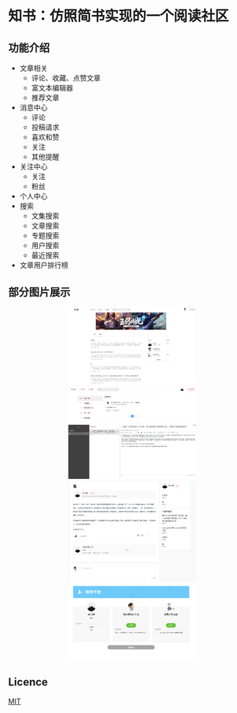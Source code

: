 # 知书：仿照简书实现的一个阅读社区

## 功能介绍

* 文章相关
    * 评论、收藏、点赞文章
    * 富文本编辑器
    * 推荐文章
* 消息中心
    * 评论
    * 投稿请求
    * 喜欢和赞
    * 关注
    * 其他提醒
* 关注中心
    * 关注
    * 粉丝
* 个人中心
* 搜索
    * 文集搜索
    * 文章搜索
    * 专题搜索
    * 用户搜索
    * 最近搜索
* 文章用户排行榜

## 部分图片展示
<p align="center">
    <img src="https://github.com/Xzeffort/Images/blob/main/%E9%A6%96%E9%A1%B5.png" width="260">
    <img src="https://github.com/Xzeffort/Images/blob/main/%E6%B6%88%E6%81%AF%E4%B8%AD%E5%BF%83.png" width="260">
    <img src="https://github.com/Xzeffort/Images/blob/main/%E5%AF%8C%E6%96%87%E6%9C%AC%E7%BC%96%E8%BE%91%E5%99%A8.png" width="260">
    <img src="https://github.com/Xzeffort/Images/blob/main/%E6%96%87%E7%AB%A0.png" width="260">
    <img src="https://github.com/Xzeffort/Images/blob/main/%E5%85%B6%E4%BB%961.png" width="260">
</p>

## Licence

[MIT](https://github.com/TothingWay/Cloud-Music/blob/react/LICENSE)
